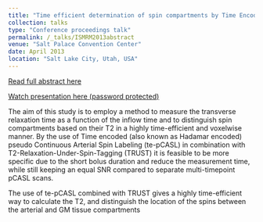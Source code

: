 ```yaml
---
title: "Time efficient determination of spin compartments by Time Encoded Arterial Spin Labeling "
collection: talks
type: "Conference proceedings talk"
permalink: /_talks/ISMRM2013abstract
venue: "Salt Palace Convention Center"
date: April 2013
location: "Salt Lake City, Utah, USA"
---
```


[Read full abstract here](https://cds.ismrm.org/protected/13MProceedings/files/0105.PDF)

[Watch presentation here (password protected)](https://cds.ismrm.org/protected/13MPresentations/0105/)

The aim of this study is to employ a method to measure the transverse relaxation time as a function of the inflow time and to distinguish 
spin compartments based on their T2 in a highly time-efficient and voxelwise manner. By the use of Time encoded (also known as Hadamar 
encoded) pseudo Continuous Arterial Spin Labeling (te-pCASL) in combination with T2-Relaxation-Under-Spin-Tagging (TRUST) it is feasible 
to be more specific due to the short bolus duration and reduce the measurement time, while still keeping an equal SNR compared to separate 
multi-timepoint pCASL scans.

The use of te-pCASL combined with TRUST gives a highly time-efficient way to calculate the T2, and distinguish the location of the
spins between the arterial and GM tissue compartments

